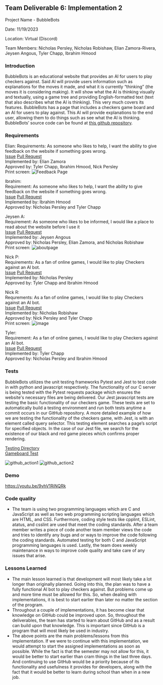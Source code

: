 ## Team Deliverable 6: Implementation 2
Project Name - BubbleBots

Date: 11/19/2023

Location: Virtual (Discord)

Team Members: Nicholas Persley, Nicholas Robishaw, Elian Zamora-Rivera, Jeysen Angous, Tyler Chapp, Ibrahim Hmood

### Introduction
  BubbleBots is an educational website that provides an AI for users to play checkers against. Said AI will provide users information such as explanations for the moves it made, and what it is currently “thinking” (the moves it is considering making). It will show what the AI is thinking visually and textually, using a game tree and providing English-formatted text (text that also describes what the AI is thinking). This very much covers its features. BubbleBots has a page that includes a checkers game board and an AI for users to play against. This AI will provide explanations to the end user, allowing them to do things such as see what the AI is thinking. BubbleBots’ source code can be found at [this github repository](https://github.com/N1ckP3rsl3y/TheBubbleBots).

### Requirements

Elian:
Requirements: As someone who likes to help, I want the ability to give feedback on the website if something goes wrong.\
[Issue](https://github.com/N1ckP3rsl3y/TheBubbleBots/issues/25) [Pull Request](https://github.com/N1ckP3rsl3y/TheBubbleBots/pull/59) \
Implemented by: Elian Zamora \
Approved by: Tyler Chapp, Ibrahim Hmood, Nick Persley \
Print screen: ![Feedback Page](https://github.com/N1ckP3rsl3y/TheBubbleBots/assets/128747430/b4158a18-1c97-42be-8800-3937440d51f9)

Ibrahim: \
Requirement: As someone who likes to help, I want the ability to give feedback on the website if something goes wrong. \
[Issue](https://github.com/N1ckP3rsl3y/TheBubbleBots/issues/25) [Pull Request](https://github.com/N1ckP3rsl3y/TheBubbleBots/pull/59) \
Implemented by: Ibrahim Hmood \
Approved by: Nicholas Persley and Tyler Chapp

Jeysen A:  
Requirement: As someone who likes to be informed, I would like a place to read about the website before I use it  
[Issue](https://github.com/N1ckP3rsl3y/TheBubbleBots/issues/24) [Pull Request](https://github.com/N1ckP3rsl3y/TheBubbleBots/pull/59)  
Implemented by: Jeysen Angous  
Approved by: Nicholas Persley, Elian Zamora, and Nicholas Robishaw \
Print screen: ![aboutpage](https://github.com/N1ckP3rsl3y/TheBubbleBots/assets/93228715/9ea55c3b-73f5-49e3-a3d1-64ee59a28875)

Nick P: \
Requirements: As a fan of online games, I would like to play Checkers against an AI bot.\
[Issue](https://github.com/N1ckP3rsl3y/TheBubbleBots/issues/23) [Pull Request](https://github.com/N1ckP3rsl3y/TheBubbleBots/pull/55) \
Implemented by: Nicholas Persley \
Approved by: Tyler Chapp and Ibrahim Hmood

Nick R: \
Requrements: As a fan of online games, I would like to play Checkers against an AI bot.\
[Issue](https://github.com/N1ckP3rsl3y/TheBubbleBots/issues/23) [Pull Request](https://github.com/N1ckP3rsl3y/TheBubbleBots/pull/55) \
Implemented by: Nicholas Robishaw \
Approved by: Nick Persley and Tyler Chapp \
Print screen: ![image](https://github.com/N1ckP3rsl3y/TheBubbleBots/assets/93451175/8594ffd8-0914-46bd-b59b-0fdbb879dba7)

Tyler:\
Requirement: As a fan of online games, I would like to play Checkers against an AI bot.\
[Issue](https://github.com/N1ckP3rsl3y/TheBubbleBots/issues/23) [Pull Request](https://github.com/N1ckP3rsl3y/TheBubbleBots/pull/55) \
Implemented by: Tyler Chapp \
Approved by: Nicholas Persley and Ibrahim Hmood

### Tests
BubbleBots utilizes the unit testing frameworks Pytest and Jest to test code in with python and javascript respectively. The functionality of our C server is being tested with the Pytest requests package which ensures the website's necessary files are being delivered. Our Jest javascript tests are testing the basic functionality of our checkers game. These tests are set to automatically build a testing environment and run both tests anytime a commit occurs in our GitHub repository. A more detailed example of how we are testing the functionality of the checkers game, with Jest, is with an element called query selector. This testing element searches a page’s script for specified objects. In the case of our Jest file, we search for the existence of our black and red game pieces which confirms proper rendering.

[Testing Directory](https://github.com/N1ckP3rsl3y/TheBubbleBots/tree/main/testing) \
[Gameboard Test](https://github.com/N1ckP3rsl3y/TheBubbleBots/blob/feature_playcheckers/testing/__tests__/index.test.js)

![github_action1](https://github.com/N1ckP3rsl3y/TheBubbleBots/assets/95588532/fadec4da-aaa1-4ee5-b61e-11fa5b1000a5)
![github_action2](https://github.com/N1ckP3rsl3y/TheBubbleBots/assets/95588532/15603f31-d4b6-4dc3-be50-ef0779b1c02a)

### Demo
https://youtu.be/9vhV1RiNQRk 

### Code quality
- The team is using two programming languages which are C and JavaScript as well as two web programming scripting languages which are HTML, and CSS. Furthermore, coding style tests like cpplint, ESLint, atatus, and csslint are used that meet the coding standards. After a team member writes a piece of code another team member views the code and tries to identify any bugs and or ways to improve the code following the coding standards. Automated testing for both C and JavaScript programming languages is used. Lastly, the team does weekly maintenance in ways to improve code quality and take care of any issues that arise.
### Lessons Learned

- The main lesson learned is that development will most likely take a lot longer than originally planned. Going into this, the plan was to have a fully functional AI bot to play checkers against. But problems come up and more time must be allowed for this. So, when dealing with implementations, it is best to start earlier than later no matter the section of the program.
- Throughout a couple of implementations, it has become clear that knowledge on GitHub could be improved upon. So, throughout the deliverables, the team has started to learn about GitHub and as a result can build upon that knowledge. This is important since GitHub is a program that will most likely be used in industry.
- The above points are the main problems/lessons from this implementation. If we were to continue with this implementation, we would attempt to start the assigned implementations as soon as possible. While the fact is that the semester may not allow for this, it would be better to start earlier than cram things in the last three days. And continuing to use GitHub would be a priority because of its functionality and usefulness it provides for developers, along with the fact that it would be better to learn during school than when in a new job.
